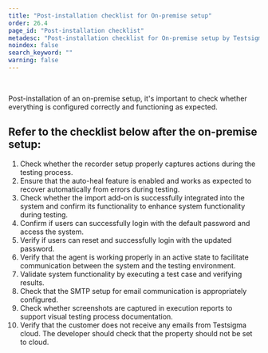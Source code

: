 ```yaml
---
title: "Post-installation checklist for On-premise setup"
order: 26.4
page_id: "Post-installation checklist"
metadesc: "Post-installation checklist for On-premise setup by Testsigma | Refer and verify this checklist once the On-premise setup is done by Testsigma"
noindex: false
search_keyword: ""
warning: false
---
```

<br>

Post-installation of an on-premise setup, it's important to check whether everything is configured correctly and functioning as expected. 

## **Refer to the checklist below after the on-premise setup:**
1. Check whether the recorder setup properly captures actions during the testing process.
2. Ensure that the auto-heal feature is enabled and works as expected to recover automatically from errors during testing.
3. Check whether the import add-on is successfully integrated into the system and confirm its functionality to enhance system functionality during testing.
4. Confirm if users can successfully login with the default password and access the system. 
5. Verify if users can reset and successfully login with the updated password.
6. Verify that the agent is working properly in an active state to facilitate communication between the system and the testing environment.
7. Validate system functionality by executing a test case and verifying results.
8. Check that the SMTP setup for email communication is appropriately configured.
9. Check whether screenshots are captured in execution reports to support visual testing process documentation.
10. Verify that the customer does not receive any emails from Testsigma cloud. The developer should check that the property should not be set to cloud.